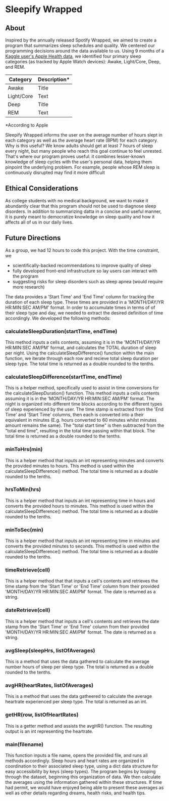 
# Sleepify Wrapped
## About
Inspired by the annually released Spotify Wrapped, we aimed to create a program that summarizes sleep schedules and quality. We centered our programming decisions around the data available to us. Using 9 months of a [Kaggle user's Apple Health data](https://www.kaggle.com/datasets/aeryss/apple-health-sleep-stages-and-heart-rate?resource=download), we identified four primary sleep categories (as tracked by Apple Watch devices): Awake, Light/Core, Deep, and REM. 

| Category | Description* |
| ----------- | ----------- |
| Awake | Title |
| Light/Core | Text |
| Deep | Title |
| REM | Text |
*According to Apple

Sleepify Wrapped informs the user on the average number of hours slept in each category as well as the average heart rate (BPM) for each category. Why is this useful? We know adults should get at least 7 hours of sleep every night, but many people who reach this goal continue to feel unrested. That's where our program proves useful: it combines lesser-known knowledge of sleep cycles with the user's personal data, helping them pinpoint the underlying problem. For example, people whose REM sleep is continuously disrupted may find it more difficult

## Ethical Considerations
As college students with no medical background, we want to make it abundantly clear that this program should not be used to diagnose sleep disorders. In addition to summarizing datta in a concise and useful manner, it is purely meant to democratize knowledge on sleep quality and how it affects all of us in our daily lives.

## Future Directions
As a group, we had 12 hours to code this project. With the time constraint, we 
- scientifically-backed recommendations to improve quality of sleep
- fully developed front-end infrastructure so lay users can interact with the program
- suggesting risks for sleep disorders such as sleep apnea (would require more research)



The data provides a 'Start Time' and 'End Time' column for tracking the duration of each sleep type. These times are provided in a 'MONTH/DAY/YR HR:MIN:SEC AM/PM' format. In order to accumulate times in terms of of their sleep type and day, we needed to extract the desired definition of time accordingly. We developed the following methods:

### calculateSleepDuration(startTime, endTime)
This method inputs a cells contents, assuming it is in the 'MONTH/DAY/YR HR:MIN:SEC AM/PM' format, and calculates the TOTAL duration of sleep per night. Using the calculateSleepDifference() function within the main function, we iterate through each row and recieve total sleep duration per sleep type. The total time is returned as a double rounded to the tenths.

### calculateSleepDifference(startTime, endTime)
This is a helper method, specifically used to assist in time conversions for the calculateSleepDuration() function. This method inputs a cells contents assuming it is in the 'MONTH/DAY/YR HR:MIN:SEC AM/PM' format. The night is organized into different time blocks according to the different types of sleep experienced by the user. The time stamp is extracted from the 'End Time' and 'Start Time' columns, then each is converted into a their equivalent in minutes (E.g. hours converted to 60 minutes whilst minutes amount remains the same). The "total start time" is then subtracted from the "total end time", resulting in the total time passing within that block. The total time is returned as a double rounded to the tenths.

### minToHrs(min)
This is a helper method that inputs an int representing minutes and converts the provided minutes to hours. This method is used within the calculateSleepDifference() method. The total time is returned as a double rounded to the tenths.

### hrsToMin(hrs)
This is a helper method that inputs an int representing time in hours and converts the provided hours to minutes. This method is used within the calculateSleepDifference() method. The total time is returned as a double rounded to the tenths.

### minToSec(min)
This is a helper method that inputs an int representing time in minutes and converts the provided minutes to seconds. This method is used within the calculateSleepDifference() method. The total time is returned as a double rounded to the tenths.

### timeRetrieve(cell)
This is a helper method that that inputs a cell's contents and retrieves the time stamp from the 'Start Time' or 'End Time' column from their provided 'MONTH/DAY/YR HR:MIN:SEC AM/PM' format. The date is returned as a string.

### dateRetrieve(cell)
This is a helper method that inputs a cell's contents and retrieves the date stamp from the 'Start Time' or 'End Time' column from their provided 'MONTH/DAY/YR HR:MIN:SEC AM/PM' format. The date is returned as a string.

### avgSleep(sleepHrs, listOfAverages)
This is a method that uses the data gathered to calculate the average number hours of sleep per sleep type. The total is returned as a double rounded to the tenths. 

### avgHR(heartRates, listOfAverages)
This is a method that uses the data gatheered to calculate the average heartrate experienced per sleep type. The total is returned as an int. 

### getHR(row, listOfHeartRates)
This is a getter method and assists the avgHR() function. The resulting output is an int representing the heartrate. 

### main(filename)
This function inputs a file name, opens the provided file, and runs all methods accordingly. Sleep hours and heart rates are organized in coordination to their associated sleep type, using a dict data structure for easy accessibility by keys (sleep types). The program begins by looping through the dataset, beginning this organization of data. We then calculate the averages using the information gathered within these structures. If time had permit, we would have enjoyed being able to present these averages as well as other details regarding dreams, health risks, and health tips. 
